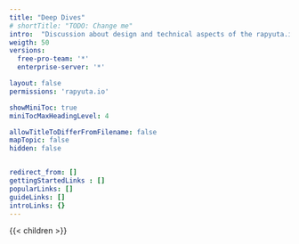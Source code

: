 ```yaml
---
title: "Deep Dives"
# shortTitle: "TODO: Change me"
intro:  "Discussion about design and technical aspects of the rapyuta.io platform. Detailed information about features, use-cases and best practices"
weigth: 50
versions:
  free-pro-team: '*'
  enterprise-server: '*'

layout: false
permissions: 'rapyuta.io'

showMiniToc: true
miniTocMaxHeadingLevel: 4

allowTitleToDifferFromFilename: false
mapTopic: false
hidden: false


redirect_from: []
gettingStartedLinks : []
popularLinks: []
guideLinks: []
introLinks: {}
---
```

{{< children >}}
